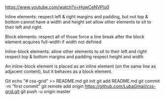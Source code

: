https://www.youtube.com/watch?v=HgwCeNVPlo0

Inline elements:
    respect left & right margins and padding, but not top & bottom
    cannot have a width and height set
    allow other elements to sit to their left and right.

Block elements:
    respect all of those
    force a line break after the block element
    acquires full-width if width not defined

Inline-block elements:
    allow other elements to sit to their left and right
    respect top & bottom margins and padding
    respect height and width

An inline-block element is placed as an inline element (on the same line as adjacent content), but it behaves as a block element.

Git
    echo "# css-grid" >> README.md
    git init
    git add README.md
    git commit -m "first commit"
    git remote add origin https://github.com/LubaGmail/css-grid.git
    git push -u origin master